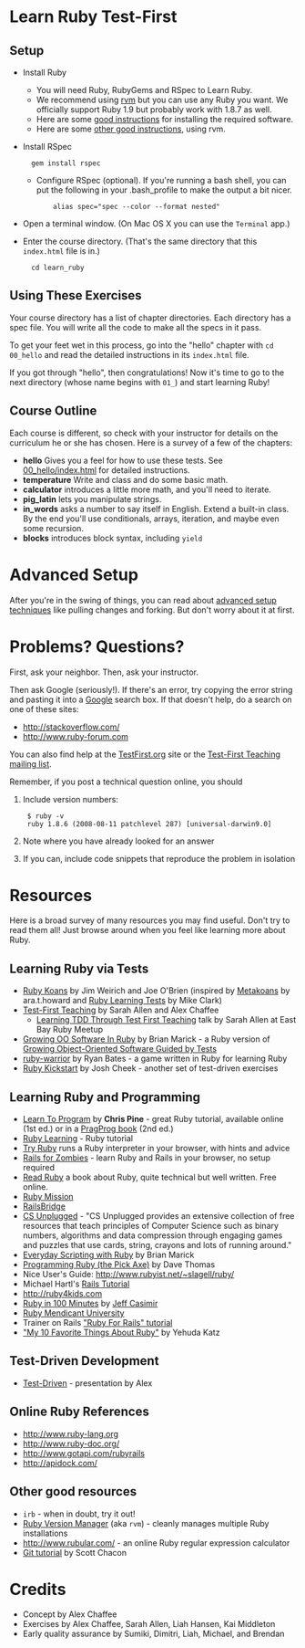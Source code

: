 # Learn Ruby Test-First

## Setup

* Install Ruby

  * You will need Ruby, RubyGems and RSpec to Learn Ruby.
  * We recommend using [rvm](http://rvm.beginrescueend.com) but you can use any Ruby you want. We officially support Ruby 1.9 but probably work with 1.8.7 as well.
  * Here are some [good instructions](http://www.wiki.devchix.com/index.php?title=Workshop_Installation_Notes_Rails_3) for installing the required software.
  * Here are some [other good instructions](http://ruby.railstutorial.org/ruby-on-rails-tutorial-book#sec:rubygems), using rvm.

* Install RSpec

        gem install rspec

  * Configure RSpec (optional). If you're running a bash shell, you can put the following in your .bash_profile to make the output a bit nicer.

            alias spec="spec --color --format nested"

* Open a terminal window. (On Mac OS X you can use the `Terminal` app.)

* Enter the course directory. (That's the same directory that this `index.html` file is in.)

        cd learn_ruby


## Using These Exercises

Your course directory has a list of chapter directories. Each
directory has a spec file. You will write all the code to make all the specs
in it pass.

To get your feet wet in this process, go into the "hello" chapter with `cd
00_hello` and read the detailed instructions in its `index.html` file.

If you got through "hello", then congratulations! Now it's time to go to the
next directory (whose name begins with `01_`) and start learning Ruby!

## Course Outline

Each course is different, so check with your instructor for details on the
curriculum he or she has chosen. Here is a survey of a few of the chapters:

* **hello**
  Gives you a feel for how to use these tests.
  See [00_hello/index.html](00_hello/index.html) for detailed instructions.
* **temperature**
  Write and class and do some basic math.
* **calculator** introduces a little more math, and you'll need to iterate.
* **pig\_latin** lets you manipulate strings.
* **in\_words** asks a number to say itself in English. Extend a built-in class. By the end you'll use conditionals, arrays, iteration, and maybe even some recursion.
* **blocks** introduces block syntax, including `yield`

# Advanced Setup

After you're in the swing of things, you can read about [advanced setup techniques](advanced_setup.html) like pulling changes and forking. But don't worry about it at first.

# Problems? Questions?

First, ask your neighbor. Then, ask your instructor.

Then ask Google (seriously!). If there's an error, try copying the error string and pasting it into a [Google](http://google.com) search box. If that doesn't help, do a search on one of these sites:

*	<http://stackoverflow.com/>
*	<http://www.ruby-forum.com>

You can also find help at the [TestFirst.org](http://testfirst.org) site or the [Test-First Teaching mailing list](http://groups.google.com/group/test-first-teaching).

Remember, if you post a technical question online, you should

1. Include version numbers:

        $ ruby -v
        ruby 1.8.6 (2008-08-11 patchlevel 287) [universal-darwin9.0]

2. Note where you have already looked for an answer
3. If you can, include code snippets that reproduce the problem in isolation

# Resources

Here is a broad survey of many resources you may find useful. Don't try to read them all! Just browse around when you feel like learning more about Ruby.

## Learning Ruby via Tests
* [Ruby Koans](http://rubykoans.com) by Jim Weirich and Joe O'Brien (inspired by [Metakoans](http://rubyquiz.com/quiz67.html) by ara.t.howard and [Ruby Learning Tests](http://clarkware.com/cgi/blosxom/2005/03/18) by Mike Clark)
* [Test-First Teaching](http://testfirst.org) by Sarah Allen and Alex Chaffee
  * [Learning TDD Through Test First Teaching](http://www.youtube.com/watch?v=KgfdlZuVz7I) talk by Sarah Allen at East Bay Ruby Meetup
* [Growing OO Software In Ruby](http://www.exampler.com/blog/2009/12/17/growing-object-oriented-software-in-ruby/) by Brian Marick - a Ruby version of [Growing Object-Oriented Software Guided by Tests](http://www.growing-object-oriented-software.com/)
* [ruby-warrior](http://github.com/ryanb/ruby-warrior) by Ryan Bates - a game written in Ruby for learning Ruby
* [Ruby Kickstart](https://github.com/JoshCheek/ruby-kickstart) by Josh Cheek - another set of test-driven exercises

## Learning Ruby and Programming
* [Learn To Program](http://pine.fm/LearnToProgram/) by **Chris Pine** - great Ruby tutorial, available online (1st ed.) or in a [PragProg book](http://www.pragprog.com/titles/ltp2/learn-to-program-2nd-edition) (2nd ed.)
* [Ruby Learning](http://rubylearning.com/satishtalim/tutorial.html) - Ruby tutorial
* [Try Ruby](http://tryruby.org) runs a Ruby interpreter in your browser, with hints and advice
* [Rails for Zombies](http://railsforzombies.org) - learn Ruby and Rails in your browser, no setup required
* [Read Ruby](http://ruby.runpaint.org/) a book about Ruby, quite technical but well written. Free online.
* [Ruby Mission](http://github.com/alexch/mission)
* [RailsBridge](http://groups.google.com/group/railsbridge)
* [CS Unplugged](http://www.csunplugged.org/) - "CS Unplugged provides an extensive collection of free resources that teach principles of Computer Science such as binary numbers, algorithms and data compression through engaging games and puzzles that use cards, string, crayons and lots of running around."
* [Everyday Scripting with Ruby](http://pragprog.com/titles/bmsft/everyday-scripting-with-ruby) by Brian Marick
* [Programming Ruby (the Pick Axe)](http://pragprog.com/titles/ruby/programming-ruby) by Dave Thomas
* Nice User's Guide: <http://www.rubyist.net/~slagell/ruby/>
* Michael Hartl's [Rails Tutorial](http://railstutorial.org)
* <http://ruby4kids.com>
* [Ruby in 100 Minutes](http://jumpstartlab.com/resources/ruby-jumpstart/ruby/) by [Jeff Casimir](http://jumpstartlab.com)
* [Ruby Mendicant University](http://university.rubymendicant.com)
* Trainer on Rails ["Ruby For Rails" tutorial](http://www.public.traineronrails.com/courses/ruby/)
* ["My 10 Favorite Things About Ruby"](http://yehudakatz.com/2009/08/24/my-10-favorite-things-about-the-ruby-language/) by Yehuda Katz

## Test-Driven Development
* [Test-Driven](http://www.slideshare.net/alexchaffee/test-driven) - presentation by Alex

## Online Ruby References

* <http://www.ruby-lang.org>
*	<http://www.ruby-doc.org/>
*	<http://www.gotapi.com/rubyrails>
*	<http://apidock.com/>

## Other good resources

*	`irb` - when in doubt, try it out!
*	[Ruby Version Manager](http://rvm.beginrescueend.com/) (aka `rvm`) - cleanly manages multiple Ruby installations
*	<http://www.rubular.com/> - an online Ruby regular expression calculator
* [Git tutorial](http://bit.ly/scott-chacon-git-101-tutorial) by Scott Chacon

# Credits

* Concept by Alex Chaffee
* Exercises by Alex Chaffee, Sarah Allen, Liah Hansen, Kai Middleton
* Early quality assurance by Sumiki, Dimitri, Liah, Michael, and Brendan

